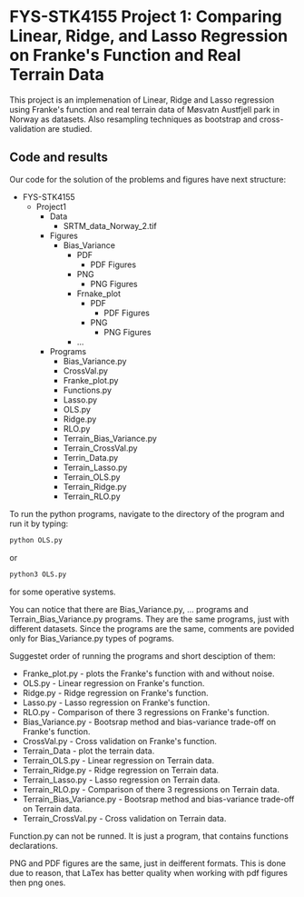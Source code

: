 # FYS-STK4155 Project 1: Comparing Linear, Ridge, and Lasso Regression on Franke's Function and Real Terrain Data

This project is an implemenation of Linear, Ridge and Lasso regression using Franke's function and real terrain data of Møsvatn Austfjell park in Norway as datasets. Also resampling techniques as bootstrap and cross-validation are studied.

## Code and results
Our code for the solution of the problems and figures have next structure:

- FYS-STK4155
    - Project1
        - Data
            - SRTM_data_Norway_2.tif
        - Figures
            - Bias_Variance
                - PDF
                    - PDF Figures
                - PNG
                    - PNG Figures
                - Frnake_plot
                    - PDF
                        - PDF Figures
                    - PNG
                        - PNG Figures
                - ...
        - Programs 
            - Bias_Variance.py
            - CrossVal.py
            - Franke_plot.py
            - Functions.py
            - Lasso.py
            - OLS.py
            - Ridge.py
            - RLO.py
            - Terrain_Bias_Variance.py
            - Terrain_CrossVal.py
            - Terrin_Data.py
            - Terrain_Lasso.py
            - Terrain_OLS.py
            - Terrain_Ridge.py
            - Terrain_RLO.py
            

To run the python programs, navigate to the directory of the program and run it by typing:
```bash
python OLS.py
```
or 
```bash
python3 OLS.py
```
for some operative systems.

You can notice that there are Bias_Variance.py, ... programs and Terrain_Bias_Variance.py programs. They are the same programs, just with different datasets. Since the programs are the same, comments are povided only for Bias_Variance.py types of pograms.

Suggestet order of running the programs and short desciption of them:
- Franke_plot.py - plots the Franke's function with and without noise.
- OLS.py - Linear regression on Franke's function.
- Ridge.py - Ridge regression on Franke's function.
- Lasso.py - Lasso regression on Franke's function.
- RLO.py - Comparison of there 3 regressions on Franke's function.
- Bias_Variance.py - Bootsrap method and bias-variance trade-off on Franke's function.
- CrossVal.py - Cross validation on Franke's function.
- Terrain_Data - plot the terrain data.
- Terrain_OLS.py - Linear regression on Terrain data.
- Terrain_Ridge.py - Ridge regression on Terrain data.
- Terrain_Lasso.py - Lasso regression on Terrain data.
- Terrain_RLO.py - Comparison of there 3 regressions on Terrain data.
- Terrain_Bias_Variance.py - Bootsrap method and bias-variance trade-off on Terrain data.
- Terrain_CrossVal.py - Cross validation on Terrain data.

Function.py can not be runned. It is just a program, that contains functions declarations.

PNG and PDF figures are the same, just in deifferent formats. This is done due to reason, that LaTex has better quality when working with pdf figures then png ones.
